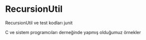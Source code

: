 # RecursionUtil
RecursionUtil ve test kodları junit

C ve sistem programcıları derneğinde yapmış olduğumuz örnekler
